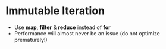 # Immutable Iteration

<v-clicks>

* Use **map**, **filter** & **reduce** instead of **for**
* Performance will almost never be an issue (do not optimize prematurely!)

</v-clicks>
